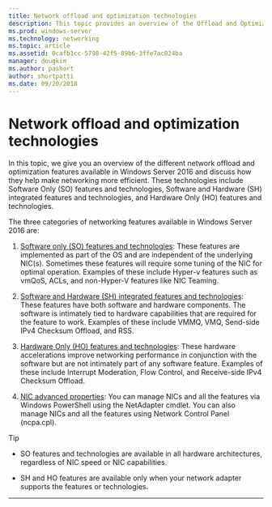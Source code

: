 ```yaml
---
title: Network offload and optimization technologies
description: This topic provides an overview of the Offload and Optimization Technologies in Windows Server 2016, and includes links to additional guidance about these technologies.
ms.prod: windows-server
ms.technology: networking
ms.topic: article
ms.assetid: 0cafb1cc-5798-42f5-89b6-3ffe7ac024ba
manager: dougkim
ms.author: pashort 
author: shortpatti
ms.date: 09/20/2018 
---
```



# Network offload and optimization technologies

In this topic, we give you an overview of the different network offload and optimization features available in Windows Server 2016 and discuss how they help make networking more efficient. These technologies include Software Only (SO) features and technologies, Software and Hardware (SH) integrated features and technologies, and Hardware Only (HO) features and technologies.

The three categories of networking features available in Windows Server 2016 are: 

1.  [Software only (SO) features and technologies](hpn-software-only-features.md): These features are implemented as part of the OS and are independent of the underlying NIC(s). Sometimes these features will require some tuning of the NIC for optimal operation. Examples of these include Hyper-v features such as vmQoS, ACLs, and non-Hyper-V features like NIC Teaming.   

2.  [Software and Hardware (SH) integrated features and technologies](hpn-software-hardware-features.md): These features have both software and hardware components. The software is intimately tied to hardware capabilities that are required for the feature to work. Examples of these include VMMQ, VMQ, Send-side IPv4 Checksum Offload, and RSS.   

3.  [Hardware Only (HO) features and technologies](hpn-hardware-only-features.md): These hardware accelerations improve networking performance in conjunction with the software but are not intimately part of any software feature. Examples of these include Interrupt Moderation, Flow Control, and Receive-side IPv4 Checksum Offload. 

4. [NIC advanced properties](hpn-nic-advanced-properties.md): You can manage NICs and all the features via Windows PowerShell using the NetAdapter cmdlet.  You can also manage NICs and all the features using Network Control Panel (ncpa.cpl). 

>[!TIP]
>- SO features and technologies are available in all hardware architectures, regardless of NIC speed or NIC capabilities.
>
>- SH and HO features are available only when your network adapter supports the features or technologies.

---
